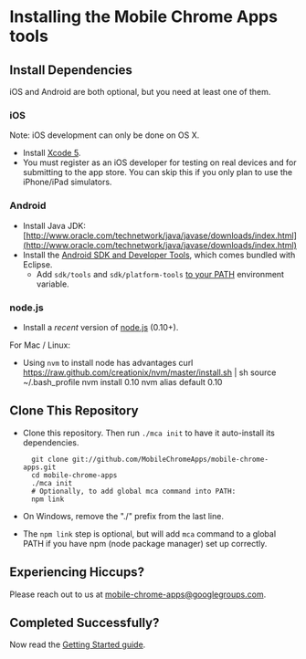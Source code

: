 # Installing the Mobile Chrome Apps tools


## Install Dependencies

iOS and Android are both optional, but you need at least one of them.

### iOS

Note: iOS development can only be done on OS X.
* Install [Xcode 5](https://developer.apple.com/xcode/).
* You must register as an iOS developer for testing on real devices and for submitting to the app store.  You can skip this if you only plan to use the iPhone/iPad simulators.

### Android

* Install Java JDK: [http://www.oracle.com/technetwork/java/javase/downloads/index.html](http://www.oracle.com/technetwork/java/javase/downloads/index.html)
* Install the [Android SDK and Developer Tools](http://developer.android.com/sdk/index.html), which comes bundled with Eclipse.
  * Add `sdk/tools` and `sdk/platform-tools` [to your PATH](https://www.google.com/search?q=how+to+add+sdktools+to+path) environment variable.

### node.js

* Install a _recent_ version of [node.js](http://nodejs.org) (0.10+).

For Mac / Linux:
* Using `nvm` to install node has advantages
    curl https://raw.github.com/creationix/nvm/master/install.sh | sh
    source ~/.bash_profile
    nvm install 0.10
    nvm alias default 0.10

## Clone This Repository

* Clone this repository.  Then run `./mca init` to have it auto-install its dependencies.

        git clone git://github.com/MobileChromeApps/mobile-chrome-apps.git
        cd mobile-chrome-apps
        ./mca init
        # Optionally, to add global mca command into PATH:
        npm link

* On Windows, remove the "./" prefix from the last line.
* The `npm link` step is optional, but will add `mca` command to a global PATH if you have npm (node package manager) set up correctly.

## Experiencing Hiccups?

Please reach out to us at [mobile-chrome-apps@googlegroups.com](mailto:mobile-chrome-apps@googlegroups.com).

## Completed Successfully?

Now read the [Getting Started guide](GettingStarted.md).
